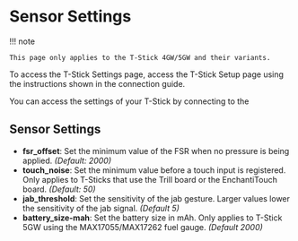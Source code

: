 # Sensor Settings

!!! note

    This page only applies to the T-Stick 4GW/5GW and their variants.

To access the T-Stick Settings page, access the T-Stick Setup page using the instructions shown in the connection guide.

You can access the settings of your T-Stick by connecting to the
## Sensor Settings
- __fsr_offset__: Set the minimum value of the FSR when no pressure is being applied. *(Default: 2000)*
- __touch_noise__: Set the minimum value before a touch input is registered. Only applies to T-Sticks that use the Trill board or the EnchantiTouch board. *(Default: 50)*
- __jab_threshold__: Set the sensitivity of the jab gesture. Larger values lower the sensitivity of the jab signal. *(Default 5)*
- __battery_size-mah__: Set the battery size in mAh. Only applies to T-Stick 5GW using the MAX17055/MAX17262 fuel gauge. *(Default 2000)*

